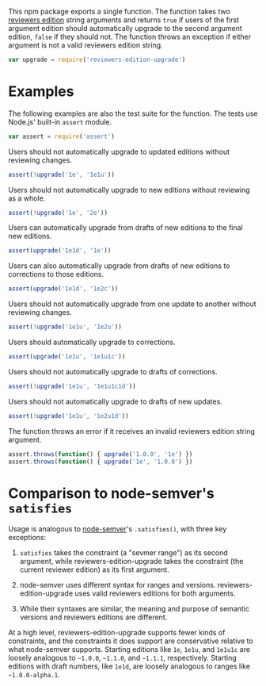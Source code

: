 This npm package exports a single function. The function takes two
[reviewers edition][reved] string arguments and returns `true` if users
of the first argument edition should automatically upgrade to the second
argument edition, `false` if they should not. The function throws an
exception if either argument is not a valid reviewers edition string.

[reved]: https://npmjs.com/packages/reviewers-edition-parse

```javascript
var upgrade = require('reviewers-edition-upgrade')
```

# Examples

The following examples are also the test suite for the function. The
tests use Node.js' built-in `assert` module.

```javascript
var assert = require('assert')
```

Users should not automatically upgrade to updated editions without
reviewing changes.

```javascript
assert(!upgrade('1e', '1e1u'))
```

Users should not automatically upgrade to new editions without
reviewing as a whole.

```javascript
assert(!upgrade('1e', '2e'))
```

Users can automatically upgrade from drafts of new editions to the final
new editions.

```javascript
assert(upgrade('1e1d', '1e'))
```

Users can also automatically upgrade from drafts of new editions to
corrections to those editions.

```javascript
assert(upgrade('1e1d', '1e2c'))
```

Users should not automatically upgrade from one update to another
without reviewing changes.

```javascript
assert(!upgrade('1e1u', '1e2u'))
```

Users should automatically upgrade to corrections.

```javascript
assert(upgrade('1e1u', '1e1u1c'))
```

Users should not automatically upgrade to drafts of corrections.

```javascript
assert(!upgrade('1e1u', '1e1u1c1d'))
```

Users should not automatically upgrade to drafts of new updates.

```javascript
assert(!upgrade('1e1u', '1e2u1d'))
```

The function throws an error if it receives an invalid reviewers edition
string argument.

```javascript
assert.throws(function() { upgrade('1.0.0', '1e') })
assert.throws(function() { upgrade('1e', '1.0.0') })
```

# Comparison to node-semver's `satisfies`

Usage is analogous to [node-semver][node-semver]'s `.satisfies()`, with
three key exceptions:

1. `satisfies` takes the constraint (a "sevmer range") as its second
   argument, while reviewers-edition-upgrade takes the constraint (the
   current reviewer edition) as its first argument.

2. node-semver uses different syntax for ranges and versions.
   reviewers-edition-upgrade uses valid reviewers editions for both arguments.

3. While their syntaxes are similar, the meaning and purpose of semantic
   versions and reviewers editions are different.

[node-semver]: https://www.npmjs.com/package/semver

At a high level, reviewers-edition-upgrade supports fewer kinds of
constraints, and the constraints it does support are conservative
relative to what node-semver supports. Starting editions like `1e`,
`1e1u`, and `1e1u1c` are loosely analogous to `~1.0.0`, `~1.1.0`, and
`~1.1.1`, respectively. Starting editions with draft numbers, like
`1e1d`, are loosely analogous to ranges like `~1.0.0-alpha.1`.
